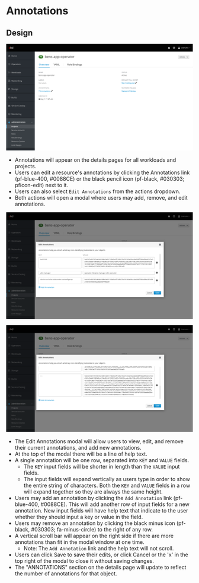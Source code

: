 # Annotations

## Design

![overview](img/projects-overview.png)

* Annotations will appear on the details pages for all workloads and projects.
* Users can edit a resource's annotations by clicking the Annotations link (pf-blue-400, #0088CE) or the black pencil icon (pf-black, #030303; pficon-edit) next to it.
* Users can also select `Edit Annotations` from the actions dropdown.
* Both actions will open a modal where users may add, remove, and edit annotations.

![annotations1](img/annotations1.png)

![annotations2](img/annotations2.png)

* The Edit Annotations modal will allow users to view, edit, and remove their current annotations, and add new annotations.
* At the top of the modal there will be a line of help text.
* A single annotation will be one row, separated into `KEY` and `VALUE` fields.
  * The `KEY` input fields will be shorter in length than the `VALUE` input fields.
  * The input fields will expand vertically as users type in order to show the entire string of characters. Both the `KEY` and `VALUE` fields in a row will expand together so they are always the same height.
* Users may add an annotation by clicking the `Add Annotation` link (pf-blue-400, #0088CE). This will add another row of input fields for a new annotation. New input fields will have help text that indicate to the user whether they should input a key or value in the field.
* Users may remove an annotation by clicking the black minus icon (pf-black, #030303; fa-minus-circle) to the right of any row.
* A vertical scroll bar will appear on the right side if there are more annotations than fit in the modal window at one time.
  * Note: The `Add Annotation` link and the help text will not scroll.
* Users can click Save to save their edits, or click Cancel or the 'x' in the top right of the modal to close it without saving changes.
* The "ANNOTATIONS" section on the details page will update to reflect the number of annotations for that object.
